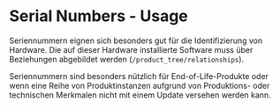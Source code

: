 # Serial Numbers - Usage

Seriennummern eignen sich besonders gut für die Identifizierung von Hardware.
Die auf dieser Hardware installierte Software muss über Beziehungen abgebildet werden (`/product_tree/relationships`).

Seriennummern sind besonders nützlich für End-of-Life-Produkte oder wenn eine Reihe von Produktinstanzen aufgrund von Produktions- oder technischen Merkmalen nicht mit einem Update versehen werden kann.
